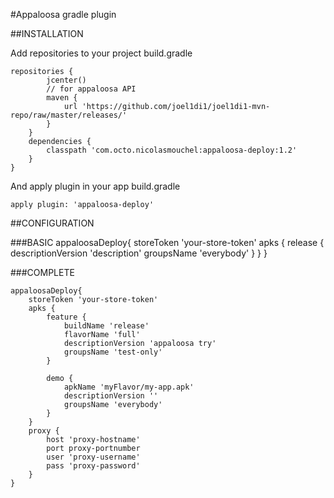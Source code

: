 #Appaloosa gradle plugin

##INSTALLATION

Add repositories to your project build.gradle

    repositories {
            jcenter()
            // for appaloosa API
            maven {
                url 'https://github.com/joel1di1/joel1di1-mvn-repo/raw/master/releases/'
            }
        }
        dependencies {
            classpath 'com.octo.nicolasmouchel:appaloosa-deploy:1.2'
        }
    }

And apply plugin in your app build.gradle

    apply plugin: 'appaloosa-deploy'
    
##CONFIGURATION

###BASIC
    appaloosaDeploy{
            storeToken 'your-store-token'
            apks {
                release {
                    descriptionVersion 'description'
                    groupsName 'everybody'
                }
            }
    }

###COMPLETE

    appaloosaDeploy{
        storeToken 'your-store-token'
        apks {
            feature {
                buildName 'release'
                flavorName 'full'
                descriptionVersion 'appaloosa try'
                groupsName 'test-only'
            }
    
            demo {
                apkName 'myFlavor/my-app.apk'
                descriptionVersion ''
                groupsName 'everybody'
            }
        }
        proxy {
            host 'proxy-hostname'
            port proxy-portnumber
            user 'proxy-username'
            pass 'proxy-password'
        }
    }

